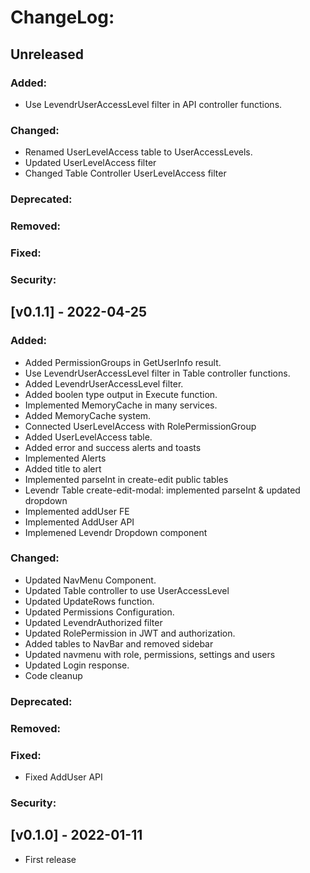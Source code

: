 # ChangeLog:

## Unreleased
### Added:
- Use LevendrUserAccessLevel filter in API controller functions.
### Changed:
- Renamed UserLevelAccess table to UserAccessLevels.
- Updated UserLevelAccess filter
- Changed Table Controller UserLevelAccess filter
### Deprecated:
### Removed:
### Fixed:
### Security:


## [v0.1.1] - 2022-04-25
### Added:
- Added PermissionGroups in GetUserInfo result.
- Use LevendrUserAccessLevel filter in Table controller functions.
- Added LevendrUserAccessLevel filter.
- Added boolen type output in Execute<T> function.
- Implemented MemoryCache in many services.
- Added MemoryCache system.
- Connected UserLevelAccess with RolePermissionGroup
- Added UserLevelAccess table.
- Added error and success alerts and toasts
- Implemented Alerts
- Added title to alert
- Implemented parseInt in create-edit public tables
- Levendr Table create-edit-modal: implemented parseInt & updated dropdown
- Implemented addUser FE
- Implemented AddUser API
- Implemened Levendr Dropdown component
### Changed:
- Updated NavMenu Component.
- Updated Table controller to use UserAccessLevel
- Updated UpdateRows function.
- Updated Permissions Configuration.
- Updated LevendrAuthorized filter
- Updated RolePermission in JWT and authorization.
- Added tables to NavBar and removed sidebar
- Updated navmenu with role, permissions, settings and users
- Updated Login response.
- Code cleanup
### Deprecated:
### Removed:
### Fixed:
- Fixed AddUser API
### Security:


## [v0.1.0] - 2022-01-11
- First release